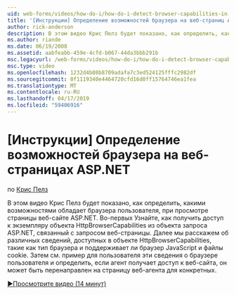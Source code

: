 ```yaml
---
uid: web-forms/videos/how-do-i/how-do-i-detect-browser-capabilities-in-aspnet-web-pages
title: '[Инструкции] Определение возможностей браузера на веб-страниц ASP.NET | Документация Майкрософт'
author: rick-anderson
description: В этом видео Крис Пелз будет показано, как определить, какими возможностями обладает браузера пользователя, при просмотре страницы веб-сайте ASP.NET. Во-первых, узнайте, как счет...
ms.author: riande
ms.date: 06/19/2008
ms.assetid: aabfeabb-459e-4cfd-b067-44da3bbb291b
msc.legacyurl: /web-forms/videos/how-do-i/how-do-i-detect-browser-capabilities-in-aspnet-web-pages
msc.type: video
ms.openlocfilehash: 1232d4b08b8709adafa7c3ed524125fffc2982df
ms.sourcegitcommit: 0f1119340e4464720cfd16d0ff15764746ea1fea
ms.translationtype: MT
ms.contentlocale: ru-RU
ms.lasthandoff: 04/17/2019
ms.locfileid: "59406916"
---
```

# <a name="how-do-i-detect-browser-capabilities-in-aspnet-web-pages"></a>[Инструкции] Определение возможностей браузера на веб-страницах ASP.NET

по [Крис Пелз](https://twitter.com/chrispels)

В этом видео Крис Пелз будет показано, как определить, какими возможностями обладает браузера пользователя, при просмотре страницы веб-сайте ASP.NET. Во-первых Узнайте, как получить доступ к экземпляру объекта HttpBrowserCapabilities из объекта запроса ASP.NET, связанный с запросом веб-страницы. Далее мы расскажем об различных сведений, доступных в объекте HttpBrowserCapabilities, такие как тип браузера и поддерживает ли браузер JavaScript и файлы cookie. Затем см. пример для пользователя эти сведения о браузере пользователя и определить, если агент получает доступ к веб-сайта, он может быть перенаправлен на страницу веб-агента для конкретных.

[&#9654;Просмотрите видео (14 минут)](https://channel9.msdn.com/Blogs/ASP-NET-Site-Videos/how-do-i-detect-browser-capabilities-in-aspnet-web-pages)
